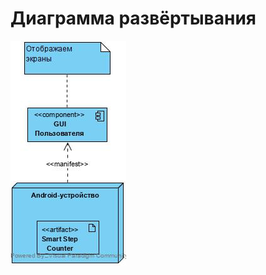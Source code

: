 # Диаграмма развёртывания
![](https://github.com/PeterZhukovetc/Smart-Step-Counter/blob/master/Documentation/Diagrams/Deployment/DeploymentDiagram.jpg)
